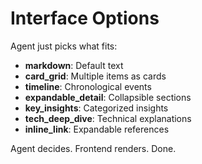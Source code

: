 # Interface Options

Agent just picks what fits:

- **markdown**: Default text
- **card_grid**: Multiple items as cards  
- **timeline**: Chronological events
- **expandable_detail**: Collapsible sections
- **key_insights**: Categorized insights
- **tech_deep_dive**: Technical explanations
- **inline_link**: Expandable references

Agent decides. Frontend renders. Done.